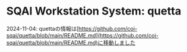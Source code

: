 # SQAI Workstation System: quetta

2024-11-04: quettaの情報は[https://github.com/coi-sqai/quetta/blob/main/README.md](https://github.com/coi-sqai/quetta/blob/main/README.md)に移動しました
